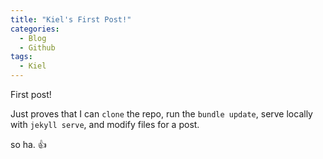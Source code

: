 ```yaml
---
title: "Kiel's First Post!"
categories:
  - Blog
  - Github
tags:
  - Kiel
---
```


First post! 

Just proves that I can `clone` the repo, run the `bundle update`, serve locally with `jekyll serve`, and modify files for a post.

so ha. :+1: